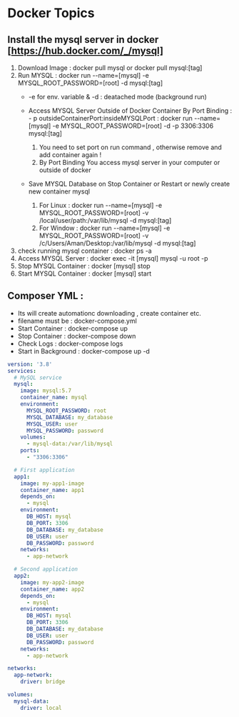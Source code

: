 # Docker Topics

## Install the mysql server in docker [https://hub.docker.com/_/mysql]
1. Download Image : docker pull mysql or  docker pull mysql:[tag]
2. Run MYSQL : docker run --name=[mysql] -e MYSQL_ROOT_PASSWORD=[root] -d mysql:[tag]
     -  -e for env. variable & -d : deatached mode (background run)
     -  Access MYSQL Server Outside of Docker Container By Port Binding :  - p outsideContainerPort:insideMYSQLPort
         : docker run --name=[mysql] -e MYSQL_ROOT_PASSWORD=[root] -d -p 3306:3306 mysql:[tag]
        1. You need to set port on run command , otherwise remove and add container again    !
        2. By Port Binding You access mysql server in your computer or outside of docker
        
     -  Save MYSQL Database on Stop Container or Restart or newly create new container mysql
          1. For Linux : docker run --name=[mysql] -e MYSQL_ROOT_PASSWORD=[root] -v  /local/user/path:/var/lib/mysql -d mysql:[tag]
          2. For Window : docker run --name=[mysql] -e MYSQL_ROOT_PASSWORD=[root] -v /c/Users/Aman/Desktop:/var/lib/mysql -d mysql:[tag]
3. check running mysql container : docker ps -a
4. Access MYSQL Server : docker exec -it [mysql] mysql -u root -p
5. Stop MYSQL Container : docker [mysql] stop
6. Start MYSQL Container : docker [mysql] start 


## Composer YML : 
- Its will create automationc downloading , create container etc.
- filename must be : docker-compose.yml
- Start Container : docker-compose up
- Stop Container : docker-compose down
- Check Logs : docker-compose logs
- Start in Background : docker-compose up -d
```yaml
version: '3.8'
services:
  # MySQL service
  mysql:
    image: mysql:5.7
    container_name: mysql
    environment:
      MYSQL_ROOT_PASSWORD: root
      MYSQL_DATABASE: my_database
      MYSQL_USER: user
      MYSQL_PASSWORD: password
    volumes:
      - mysql-data:/var/lib/mysql
    ports:
      - "3306:3306"

  # First application
  app1:
    image: my-app1-image
    container_name: app1
    depends_on:
      - mysql
    environment:
      DB_HOST: mysql
      DB_PORT: 3306
      DB_DATABASE: my_database
      DB_USER: user
      DB_PASSWORD: password
    networks:
      - app-network

  # Second application
  app2:
    image: my-app2-image
    container_name: app2
    depends_on:
      - mysql
    environment:
      DB_HOST: mysql
      DB_PORT: 3306
      DB_DATABASE: my_database
      DB_USER: user
      DB_PASSWORD: password
    networks:
      - app-network

networks:
  app-network:
    driver: bridge

volumes:
  mysql-data:
    driver: local
```
